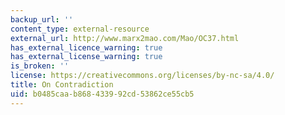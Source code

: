 ```yaml
---
backup_url: ''
content_type: external-resource
external_url: http://www.marx2mao.com/Mao/OC37.html
has_external_licence_warning: true
has_external_license_warning: true
is_broken: ''
license: https://creativecommons.org/licenses/by-nc-sa/4.0/
title: On Contradiction
uid: b0485caa-b868-4339-92cd-53862ce55cb5
---
```

